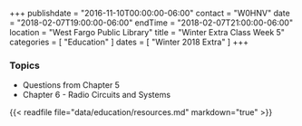 +++
publishdate = "2016-11-10T00:00:00-06:00"
contact = "W0HNV"
date = "2018-02-07T19:00:00-06:00"
endTime = "2018-02-07T21:00:00-06:00"
location = "West Fargo Public Library"
title = "Winter Extra Class Week 5"
categories = [ "Education" ]
dates = [ "Winter 2018 Extra" ]
+++

### Topics 

* Questions from Chapter 5
* Chapter 6 - Radio Circuits and Systems

{{< readfile file="data/education/resources.md" markdown="true" >}}

